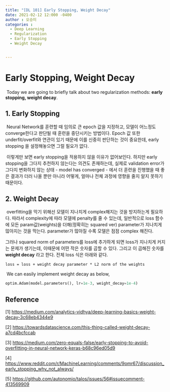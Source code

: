 ```yaml
---
title: "[DL 101] Early Stopping, Weight Decay"
date: 2021-02-12 12:000 -0400
author : 오승미
categories :
  - Deep Learning
  - Regularization
  - Early Stopping
  - Weight Decay


---
```


# Early Stopping, Weight Decay



​	Today we are going to briefly talk about two regularization methods: **early stopping, weight decay**.



## 1. Early Stopping

​	Neural Network를 훈련할 때 임의로 큰 epoch 값을 지정하고, 모델이 어느정도 converge한다고 판단될 때 훈련을 중단시키는 방법이다. Epoch 값 또한 underfit/overfit와 연관이 있기 때문에 이를 신중히 판단하는 것이 중요한데, early stopping 을 설정해놓으면 그럴 필요가 없다.

​	이렇게만 보면 early stopping을 적용하지 않을 이유가 없어보인다. 하지만 early stopping을 그다지 추천하지 않는다는 의견도 존재하는데, 실제로 validation error가 그다지 변화하지 않는 상태 - model has converged - 에서 더 훈련을 진행했을 때 좋은 결과가 더러 나올 뿐만 아니라 어떻게, 얼마나 전체 과정에 영향을 줄지 알지 못하기 때문이다.



## 2. Weight Decay

​	overfitting을 막기 위해선 모델이 지나치게 complex해지는 것을 방지하는게 필요하다. 따라서 complexity에 따라 모델에 penalty를 줄 수 있는데, 일반적으로 loss 함수에 모든 param값(weights)을 더해(정확히는 squared ver) parameter가 지나치게 많아지는 것을 막는다. parameter가 많아질 수록 모델은 점점 complex 해진다. 

그러나 squared norm of parameters를 loss에 추가하게 되면 loss가 지나치게 커지는 문제가 생기는데, 이때문에 어떤 작은 숫자를 곱할 수 있다. 그리고 이 곱해진 숫자를 **weight decay** 라고 한다. 전체 loss 식은 아래와 같다.

```
loss = loss + weight decay parameter * L2 norm of the weights
```

​	We can easily implement weight decay as below,

```python
optim.Adam(model.parameters(), lr=1e-3, weight_decay=1e-4)
```



## Reference

[1] https://medium.com/analytics-vidhya/deep-learning-basics-weight-decay-3c68eb4344e9

[2] https://towardsdatascience.com/this-thing-called-weight-decay-a7cd4bcfccab

[3] https://medium.com/zero-equals-false/early-stopping-to-avoid-overfitting-in-neural-network-keras-b68c96ed05d9

[4] https://www.reddit.com/r/MachineLearning/comments/9omr67/discussion_early_stopping_why_not_always/

[5] https://github.com/autonomio/talos/issues/56#issuecomment-413569909